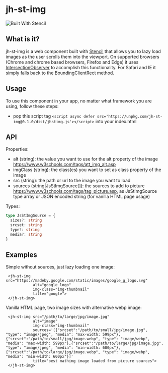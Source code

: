 # jh-st-img

![Built With Stencil](https://img.shields.io/badge/-Built%20With%20Stencil-16161d.svg?logo=data%3Aimage%2Fsvg%2Bxml%3Bbase64%2CPD94bWwgdmVyc2lvbj0iMS4wIiBlbmNvZGluZz0idXRmLTgiPz4KPCEtLSBHZW5lcmF0b3I6IEFkb2JlIElsbHVzdHJhdG9yIDE5LjIuMSwgU1ZHIEV4cG9ydCBQbHVnLUluIC4gU1ZHIFZlcnNpb246IDYuMDAgQnVpbGQgMCkgIC0tPgo8c3ZnIHZlcnNpb249IjEuMSIgaWQ9IkxheWVyXzEiIHhtbG5zPSJodHRwOi8vd3d3LnczLm9yZy8yMDAwL3N2ZyIgeG1sbnM6eGxpbms9Imh0dHA6Ly93d3cudzMub3JnLzE5OTkveGxpbmsiIHg9IjBweCIgeT0iMHB4IgoJIHZpZXdCb3g9IjAgMCA1MTIgNTEyIiBzdHlsZT0iZW5hYmxlLWJhY2tncm91bmQ6bmV3IDAgMCA1MTIgNTEyOyIgeG1sOnNwYWNlPSJwcmVzZXJ2ZSI%2BCjxzdHlsZSB0eXBlPSJ0ZXh0L2NzcyI%2BCgkuc3Qwe2ZpbGw6I0ZGRkZGRjt9Cjwvc3R5bGU%2BCjxwYXRoIGNsYXNzPSJzdDAiIGQ9Ik00MjQuNywzNzMuOWMwLDM3LjYtNTUuMSw2OC42LTkyLjcsNjguNkgxODAuNGMtMzcuOSwwLTkyLjctMzAuNy05Mi43LTY4LjZ2LTMuNmgzMzYuOVYzNzMuOXoiLz4KPHBhdGggY2xhc3M9InN0MCIgZD0iTTQyNC43LDI5Mi4xSDE4MC40Yy0zNy42LDAtOTIuNy0zMS05Mi43LTY4LjZ2LTMuNkgzMzJjMzcuNiwwLDkyLjcsMzEsOTIuNyw2OC42VjI5Mi4xeiIvPgo8cGF0aCBjbGFzcz0ic3QwIiBkPSJNNDI0LjcsMTQxLjdIODcuN3YtMy42YzAtMzcuNiw1NC44LTY4LjYsOTIuNy02OC42SDMzMmMzNy45LDAsOTIuNywzMC43LDkyLjcsNjguNlYxNDEuN3oiLz4KPC9zdmc%2BCg%3D%3D&colorA=16161d&style=flat-square)


## What is it?
jh-st-img is a web component built with [Stencil](https://stenciljs.com/) that allows you to lazy load images as the 
user scrolls them into the viewport. On supported browsers (Chrome and chrome based browsers, Firefox and Edge) it 
uses [IntersectionObserver](https://developer.mozilla.org/en-US/docs/Web/API/Intersection_Observer_API) to accomplish 
this functionality. For Safari and IE it simply falls back to the BoundingClientRect method.

## Usage
To use this component in your app, no matter what framework you are using, follow these steps:

- pop this script tag `<script async defer src='https://unpkg.com/jh-st-img@0.1.0/dist/jhstimg.js'></script>` into your 
index.html

## API
Properties:

- alt (string): the value you want to use for the alt property of the image https://www.w3schools.com/tags/att_img_alt.asp
- imgClass (string): the class(es) you want to set as class property of the image
- src (string): the path or url to the image you want to load
- sources (string|JsStImgSource[]): the sources to add to picture https://www.w3schools.com/tags/tag_picture.asp, as 
 JsStImgSource type array or JSON encoded string (for vanilla HTML page usage)

Types:

```typescript
type JsStImgSource = {
  sizes?: string
  srcset: string
  type?: string
  media?: string
}
```


## Examples

Simple without sources, just lazy loading one image:
``` 
 <jh-st-img src="https://madeby.google.com/static/images/google_g_logo.svg"
            alt="google logo"
            img-class="img-thumbnail"
            title="google">
 </jh-st-img>
```

Vanilla HTML page, two image sizes with alternative webp image:
``` 
 <jh-st-img src="/path/to/large/jpg/image.jpg"
            alt="image"
            img-class="img-thumbnail"
            sources='[{"srcset":"/path/to/small/jpg/image.jpg", "type": "image/jpeg", "media": "max-width: 599px"},{"srcset":"/path/to/small/jpg/image.webp", "type": "image/webp", "media": "max-width: 599px"},{"srcset":"/path/to/large/jpg/image.jpg", "type": "image/jpeg", "media": "min-width: 600px"},{"srcset":"/path/to/large/jpg/image.webp", "type": "image/webp", "media": "min-width: 600px"}]' 
            title="best mathing image loaded from picture sources">
 </jh-st-img>
```

